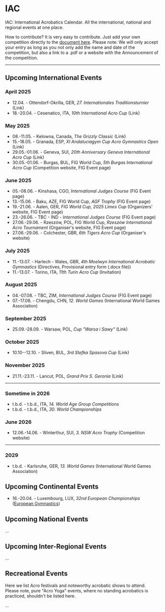 # IAC

IAC: International Acrobatics Calendar. All the international, national and regional events at one place. 

How to contribute? It is very easy to contribute. Just add your own competition directly to the [document here]( https://github.com/floshin/acrolib/new/main). Please note: We will only accept your entry as long as you not only add the name and date of the competition, but also a link to a .pdf or a website with the Announcement of the competition. 

---

## Upcoming International Events


### April 2025

* 12.04. - Ottendorf-Okrilla, GER, *27. Internationales Traditionsturnier* (Link)
* 18.-20.04. - Cesenatico, ITA, *10th International Acro Cup* (Link)

<!--
| Date | City | Country | Name | Info |
| ---- | ---- | ------- | ---- | ---- |
| 12.04. | Ottendorf-Okrilla | GER | 27th Internationales Traditionsturnier	| competition website |
| 18.-20.04. | Cesenatico	| ITA | 10th International Acro Cup | for Clubs	| 
-->

### May 2025

* 08.-11.05. - Kelowna, Canada, *The Grizzly Classic* (Link)
* 15.-18.05. - Granada, ESP, *XI Andaluciagym Cup Acro Gymnastics Open* (Link)
* 29.05.-01.06. - Geneva, SUI, *20th Anniversary Geneva International Acro Cup* (Link)
* 30.05.-01.06. - Burgas, BUL, FIG World Cup, *5th Burgas International Acro Cup* (Competition website, FIG Event page)


### June 2025

* 05.-08.06. - Kinshasa, CGO, *International Judges Course* (FIG Event page)
* 13.-15.06. - Baku, AZE, FIG World Cup, *AGF Trophy* (FIG Event page)
* 19.-21.06. - Aalen, GER, *FIG World Cup, 2025 Limes Cup* (Organizers' website, FIG Event page)
* 23.-26.06. - TBC - IND - *International Judges Course* (FIG Event page)
* 27.06.-29.06.	- Rzeszów, POL, FIG World Cup, *Rzeszów International Acro Tournament* (Organiser's website, FIG Event page)
* 27.06.-29.06.	- Colchester, GBR, *6th Tigers Acro Cup*	(Organiser's website)


### July 2025

* 11.-13.07. -	Harlech - Wales, GBR, *4th Moelwyn International Acrobatic Gymnastics* (Directives, Provisional entry form (.docx file))
* 11.-13.07.	- Torino, ITA, *11th Turin Acro Cup*	(Invitation)


### August 2025

* 04.-07.08. - TBC,	ZIM, *International Judges Course* (FIG Event page)
* 07.-17.08. - Chengdu, CHN, *12. World Games* (International World Games Association)


### September 2025

* 25.09.-28.09.	- Warsaw,	POL, *Cup "Warsa i Sawy"* (Link) 


### October 2025

* 10.10--12.10.	- Sliven,	BUL, *3rd Stefka Spasova Cup*	(Link)


### November 2025

* 21.11.-23.11. -	Lancut, POL,	*Grand Prix S. Geronia*	(Link)

---

### Sometime in 2026

* t.b.d. - t.b.d.,	ITA, *14. World Age Group Competitions*
* t.b.d.	- t.b.d., ITA, *30. World Championships*


### June 2026

* 12.06.-14.06.	- Winterthur, SUI, *3. NSW Acro Trophy* (Competition website)

---
 
### 2029

* t.b.d. - Karlsruhe,	GER, *13. World Games* (International World Games Association)


## Upcoming Continental Events 

* 16.-20.04. - Luxembourg, LUX, *32nd European Championships* ([European Gymnastics](https://www.europeangymnastics.com/))


## Upcoming National Events

...


## Upcoming Inter-Regional Events

...


## Recreational Events

Here we list Acro festivals and noteworthy acrobatic shows to attend. Please note, pure "Acro Yoga" events, where no standing acrobatics is practiced, shouldn't be listed here. 

...


<style>

main ul {
  list-style: none;
  overflow-x: auto; 
  padding-left: 0;
 }
 
main li {
  border: 1px solid var(--dark);
  margin-bottom: 5px;
  overflow-x: auto;
  display: inline-block;
 }
  
</style>
